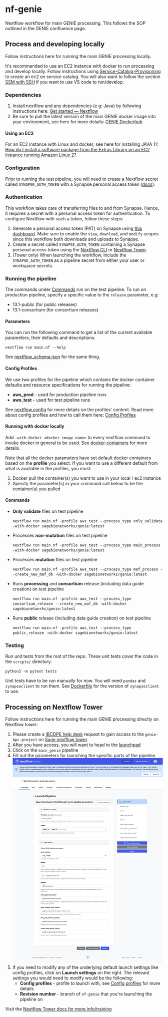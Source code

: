 # nf-genie

Nextflow workflow for main GENIE processing.  This follows the SOP outlined in the GENIE confluence page.

## Process and developing locally

Follow instructions here for running the main GENIE processing locally. 

It's recommended to use an EC2 instance with docker to run processing and develop locally. Follow instructions using [Service-Catalog-Provisioning](https://help.sc.sageit.org/sc/Service-Catalog-Provisioning.938836322.html) to create an ec2 on service catalog. You will also want to follow the section [SSM with SSH](https://help.sc.sageit.org/sc/Service-Catalog-Provisioning.938836322.html#ServiceCatalogProvisioning-SSMwithSSH) if you want to use VS code to run/develop.

### Dependencies

1. Install nextflow and any dependencies (e.g: Java) by following instructions here: [Get started — Nextflow](https://www.nextflow.io/docs/latest/getstarted.html#get-started)
2. Be sure to pull the latest version of the main GENIE docker image into your environment, see here for more details: [GENIE Dockerhub](https://github.com/Sage-Bionetworks/Genie/blob/develop/CONTRIBUTING.md#dockerhub)

#### Using an EC2

For an EC2 instance with Linux and docker, see here for installing JAVA 11: [How do I install a software package from the Extras Library on an EC2 instance running Amazon Linux 2?](https://aws.amazon.com/premiumsupport/knowledge-center/ec2-install-extras-library-software/)

### Configuration

Prior to running the test pipeline, you will need to create a Nextflow secret called `SYNAPSE_AUTH_TOKEN`
with a Synapse personal access token ([docs](#authentication)).

### Authentication

This workflow takes care of transferring files to and from Synapse. Hence, it requires a secret with a personal access token for authentication. To configure Nextflow with such a token, follow these steps:

1. Generate a personal access token (PAT) on Synapse using [this dashboard](https://www.synapse.org/#!PersonalAccessTokens:). Make sure to enable the `view`, `download`, and `modify` scopes since this workflow both downloads and uploads to Synapse.
2. Create a secret called `SYNAPSE_AUTH_TOKEN` containing a Synapse personal access token using the [Nextflow CLI](https://nextflow.io/docs/latest/secrets.html) or [Nextflow Tower](https://help.tower.nf/latest/secrets/overview/).
3. (Tower only) When launching the workflow, include the `SYNAPSE_AUTH_TOKEN` as a pipeline secret from either your user or workspace secrets.

### Running the pipeline

The commands under [Commands](#commands) run on the test pipeline. To run on production pipeline, specify a specific value to the `release` parameter, e.g:

- 13.1-public (for public releases)
- 13.1-consortium (for consortium releases)

#### Parameters

You can run the following command to get a list of the current available
parameters, their defaults and descriptions.

```
nextflow run main.nf --help
```

See [nextflow_schema.json](https://github.com/Sage-Bionetworks-Workflows/nf-genie/blob/main/nextflow_schema.json) for the same thing.

#### Config Profiles

We use two profiles for the pipeline which contains the docker container defaults and resource specifications for running the pipeline:

- **aws_prod** - used for production pipeline runs
- **aws_test** - used for test pipeline runs


See [nextflow.config](https://github.com/Sage-Bionetworks-Workflows/nf-genie/blob/main/nextflow.config) for more details on the profiles' content. Read more about config profiles and how to call them here: [Config Profiles](https://www.nextflow.io/docs/latest/config.html#config-profiles)

#### Running with docker locally

Add `-with-docker <docker_image_name>` to every nextflow command to invoke docker in general to be used. See [docker-containers](https://www.nextflow.io/docs/latest/docker.html#docker-containers) for more details.

Note that all the docker parameters have set default docker containers based on the **profile** you select. If you want to use a different default from what is available in the profiles, you must:

1. Docker pull the container(s) you want to use in your local / ec2 instance
2. Specify the parameter(s) in your command call below to be the container(s) you pulled

#### Commands

* **Only validate** files on test pipeline

    ```
    nextflow run main.nf -profile aws_test --process_type only_validate -with-docker sagebionetworks/genie:latest
    ```

* Processes **non-mutation** files on test pipeline

    ```
    nextflow run main.nf -profile aws_test --process_type main_process -with-docker sagebionetworks/genie:latest
    ```

* Processes **mutation** files on test pipeline

    ```
    nextflow run main.nf -profile aws_test --process_type maf_process --create_new_maf_db -with-docker sagebionetworks/genie:latest
    ```

* Runs **processing** and **consortium** release (including data guide creation) on test pipeline
    ```
    nextflow run main.nf -profile aws_test --process_type consortium_release --create_new_maf_db -with-docker sagebionetworks/genie:latest
    ```

* Runs **public** release (including data guide creation) on test pipeline

    ```
    nextflow run main.nf -profile aws_test --process_type public_release -with-docker sagebionetworks/genie:latest
    ```

### Testing

Run unit tests from the root of the repo. These unit tests cover the code in the `scripts/` directory.

```
python3 -m pytest tests
```

Unit tests have to be run manually for now. You will need
`pandas` and `synapseclient` to run them. See [Dockerfile](https://github.com/Sage-Bionetworks-Workflows/nf-genie/blob/main/scripts/release_utils/Dockerfile) for the version of `synapseclient` to use.

## Processing on Nextflow Tower

Follow instructions here for running the main GENIE processing directly on Nextflow tower:

1. Please create a [IBCDPE help desk](https://sagebionetworks.jira.com/servicedesk/customer/portal/5) request to gain access to the `genie-bpc-project` on [Sage nextflow tower](https://tower.sagebionetworks.org/login).
1. After you have access, you will want to head to the [launchpad](https://tower.sagebionetworks.org/orgs/Sage-Bionetworks/workspaces/genie-bpc-project/launchpad)
1. Click on the `main_genie` pipeline
1. Fill out the parameters for launching the specific parts of the pipeline. ![launch_nf.png](img/launch_nf.png)
1. If you need to modify any of the underlying default launch settings like config profiles, click on **Launch settings** on the right. The relevant settings you would need to modify would be the following:
    - **Config profiles** - profile to launch with, see [Config profiles](#config-profiles) for more details
    - **Revision number** - branch of `nf-genie` that you're launching the pipeline on

Visit the [Nextflow Tower docs for more info/training](https://docs.seqera.io/platform/)
